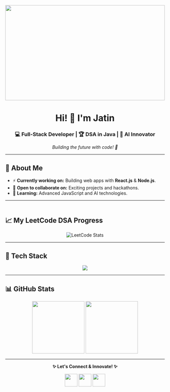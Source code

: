<!-- Modern & Dynamic README -->

<!-- Animated Header -->
<p align="center">
  <img src="https://media.giphy.com/media/f3iwJFOVOwuy7K6FFw/giphy.gif" width="100%" height="300px" />
</p>

<h1 align="center">Hi! 👋 I'm Jatin</h1>
<h3 align="center">💻 Full-Stack Developer | 🏆 DSA in Java | 🤖 AI Innovator</h3>
<p align="center">
  <em>Building the future with code! 🚀</em>
</p>

---

## 🌟 About Me
- ⚡ **Currently working on:** Building web apps with **React.js** & **Node.js**.  
- 🤝 **Open to collaborate on:** Exciting projects and hackathons.  
- 🌱 **Learning:** Advanced JavaScript and AI technologies.

---

<!-- Animated Divider -->
<p align="center">
  <img src="https://media.giphy.com/media/L8K62iTDkzGX6/giphy.gif" width="100%" height="4px" />
</p>

## 📈 My LeetCode DSA Progress
<p align="center">
  <img src="https://leetcard.jacoblin.cool/gJatin?theme=dark&font=Baloo%202&ext=heatmap&border=FFD700" alt="LeetCode Stats">
</p>

---

## 🎨 Tech Stack
<p align="center">
<img src="https://skillicons.dev/icons?i=java,c,python,html,css,js,react,nodejs,express,mongodb,mysql,git,github,docker&theme=light&perline=8" />
</p>

---

## 📊 GitHub Stats
<p align="center">
  <img src="https://github-readme-stats.vercel.app/api?username=jatin915&theme=radical&show_icons=true" height="165" />
  <img src="https://github-readme-streak-stats.herokuapp.com?user=jatin915&theme=radical&fire=FFD700&ring=ADFF2F" height="165" />
</p>

---

<p align="center">
  <b>✨ Let's Connect & Innovate! ✨</b>
</p>
<p align="center">
<a href="https://instagram.com/jatinn___17"><img src="https://skillicons.dev/icons?i=instagram" height="40"></a>
<a href="https://www.linkedin.com/in/jatin-gupta-aa6406374"><img src="https://skillicons.dev/icons?i=linkedin" height="40"></a>
<a href="mailto:gjatin278@gmail.com"><img src="https://skillicons.dev/icons?i=gmail" height="40"></a>
</p>
